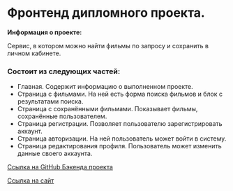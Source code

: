 # Фронтенд дипломного проекта.

**Информация о проекте:**

Сервис, в котором можно найти фильмы по запросу и сохранить в личном кабинете.

### Состоит из следующих частей:

- Главная. Содержит информацию о выполненном проекте.
- Страница с фильмами. На ней есть форма поиска фильмов и блок с результатами поиска.
- Страница с сохранёнными фильмами. Показывает фильмы, сохранённые пользователем.
- Страница регистрации. Позволяет пользователю зарегистрировать аккаунт.
- Страница авторизации. На ней пользователь может войти в систему.
- Страница редактирования профиля. Пользователь может изменить данные своего аккаунта.

[Ссылка на GitHub Бэкенда проекта](https://github.com/ekaanikeeva/movies-explorer-api)

[Ссылка на сайт](https://movies-search.nomoredomains.rocks/)

